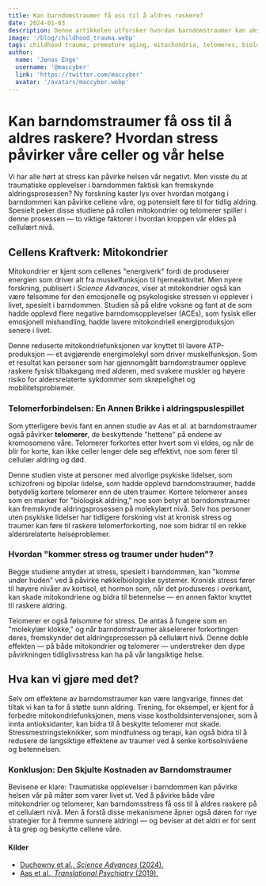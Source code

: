 ```yaml
---
title: Kan barndomstraumer få oss til å aldres raskere?
date: 2024-01-03
description: Denne artikkelen utforsker hvordan barndomstraumer kan akselerere aldringsprosessen
image: '/blog/childhood_trauma.webp'
tags: childhood trauma, premature aging, mitochondria, telomeres, biological aging, stress and aging, adverse childhood experiences, ACEs, cellular aging, mental health, mitochondrial function, telomere shortening, cortisol, chronic stress, aging process, mental disorders, schizophrenia, bipolar disorder, emotional abuse, physical abuse, psychological stress, healthy aging, stress management, antioxidants, muscle function, aging research, Science Advances, Translational Psychiatry
author:
  name: 'Jonas Enge'
  username: '@maccyber'
  link: 'https://twitter.com/maccyber'
  avatar: '/avatars/maccyber.webp'
---
```


# Kan barndomstraumer få oss til å aldres raskere? Hvordan stress påvirker våre celler og vår helse

Vi har alle hørt at stress kan påvirke helsen vår negativt. Men visste du at traumatiske opplevelser i barndommen faktisk kan fremskynde aldringsprosessen?
Ny forskning kaster lys over hvordan motgang i barndommen kan påvirke cellene våre, og potensielt føre til for tidlig aldring.
Spesielt peker disse studiene på rollen mitokondrier og telomerer spiller i denne prosessen — to viktige faktorer i hvordan kroppen vår eldes på cellulært nivå.

## Cellens Kraftverk: Mitokondrier

Mitokondrier er kjent som cellenes "energiverk" fordi de produserer energien som driver alt fra muskelfunksjon til hjerneaktivitet.
Men nyere forskning, publisert i *Science Advances*, viser at mitokondrier også kan være følsomme for den emosjonelle og psykologiske stressen vi opplever i livet, spesielt i barndommen.
Studien så på eldre voksne og fant at de som hadde opplevd flere negative barndomsopplevelser (ACEs), som fysisk eller emosjonell mishandling, hadde lavere mitokondriell energiproduksjon senere i livet.

Denne reduserte mitokondriefunksjonen var knyttet til lavere ATP-produksjon — et avgjørende energimolekyl som driver muskelfunksjon.
Som et resultat kan personer som har gjennomgått barndomstraumer oppleve raskere fysisk tilbakegang med alderen, med svakere muskler og høyere risiko for aldersrelaterte sykdommer som skrøpelighet og mobilitetsproblemer.

### Telomerforbindelsen: En Annen Brikke i aldringspuslespillet

Som ytterligere bevis fant en annen studie av Aas et al. at barndomstraumer også påvirker **telomerer**, de beskyttende "hettene" på endene av kromosomene våre.
Telomerer forkortes etter hvert som vi eldes, og når de blir for korte, kan ikke celler lenger dele seg effektivt, noe som fører til cellulær aldring og død.

Denne studien viste at personer med alvorlige psykiske lidelser, som schizofreni og bipolar lidelse, som hadde opplevd barndomstraumer, hadde betydelig kortere telomerer enn de uten traumer.
Kortere telomerer anses som en markør for "biologisk aldring," noe som betyr at barndomstraumer kan fremskynde aldringsprosessen på molekylært nivå.
Selv hos personer uten psykiske lidelser har tidligere forskning vist at kronisk stress og traumer kan føre til raskere telomerforkorting, noe som bidrar til en rekke aldersrelaterte helseproblemer.

### Hvordan "kommer stress og traumer under huden"?

Begge studiene antyder at stress, spesielt i barndommen, kan "komme under huden" ved å påvirke nøkkelbiologiske systemer.
Kronisk stress fører til høyere nivåer av kortisol, et hormon som, når det produseres i overkant, kan skade mitokondriene og bidra til betennelse — en annen faktor knyttet til raskere aldring.

Telomerer er også følsomme for stress. De antas å fungere som en "molekylær klokke," og når barndomstraumer akselererer forkortingen deres, fremskynder det aldringsprosessen på cellulært nivå.
Denne doble effekten — på både mitokondrier og telomerer — understreker den dype påvirkningen tidliglivsstress kan ha på vår langsiktige helse.

## Hva kan vi gjøre med det?

Selv om effektene av barndomstraumer kan være langvarige, finnes det tiltak vi kan ta for å støtte sunn aldring.
Trening, for eksempel, er kjent for å forbedre mitokondriefunksjonen, mens visse kostholdsintervensjoner, som å innta antioksidanter, kan bidra til å beskytte telomerer mot skade.
Stressmestringsteknikker, som mindfulness og terapi, kan også bidra til å redusere de langsiktige effektene av traumer ved å senke kortisolnivåene og betennelsen.

### Konklusjon: Den Skjulte Kostnaden av Barndomstraumer

Bevisene er klare: Traumatiske opplevelser i barndommen kan påvirke helsen vår på måter som varer livet ut.
Ved å påvirke både våre mitokondrier og telomerer, kan barndomsstress få oss til å aldres raskere på et cellulært nivå.
Men å forstå disse mekanismene åpner også døren for nye strategier for å fremme sunnere aldringi — og beviser at det aldri er for sent å ta grep og beskytte cellene våre.

#### **Kilder**

- [Duchowny et al., *Science Advances* (2024).](https://doi.org/10.1126/sciadv.adj6411)
- [Aas et al., *Translational Psychiatry* (2019).](https://doi.org/10.1038/s41398-019-0432-7)
